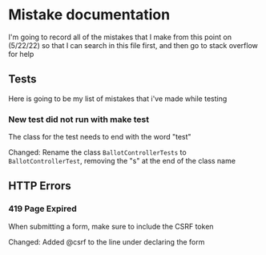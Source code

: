 # Mistake documentation
I'm going to record all of the mistakes that I make from this point on (5/22/22) so that I can search in this file first, and then go to stack overflow for help

## Tests
Here is going to be my list of mistakes that i've made while testing
### New test did not run with make test
The class for the test needs to end with the word "test"

Changed: Rename the class `BallotControllerTests` to `BallotControllerTest`, removing the "s" at the end of the class name

## HTTP Errors

### 419 Page Expired
When submitting a form, make sure to include the CSRF token

Changed: Added @csrf to the line under declaring the form